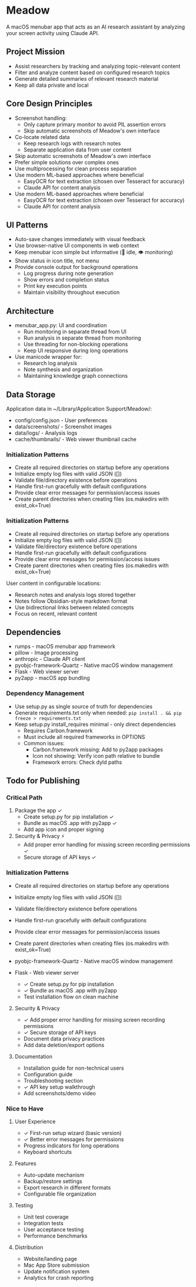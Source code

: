# Meadow
A macOS menubar app that acts as an AI research assistant by analyzing your screen activity using Claude API.

## Project Mission
- Assist researchers by tracking and analyzing topic-relevant content
- Filter and analyze content based on configured research topics
- Generate detailed summaries of relevant research material
- Keep all data private and local

## Core Design Principles
- Screenshot handling:
  - Only capture primary monitor to avoid PIL assertion errors
  - Skip automatic screenshots of Meadow's own interface
- Co-locate related data
  - Keep research logs with research notes
  - Separate application data from user content
- Skip automatic screenshots of Meadow's own interface
- Prefer simple solutions over complex ones
- Use multiprocessing for clean process separation
- Use modern ML-based approaches where beneficial
  - EasyOCR for text extraction (chosen over Tesseract for accuracy)
  - Claude API for content analysis
- Use modern ML-based approaches where beneficial
  - EasyOCR for text extraction (chosen over Tesseract for accuracy)
  - Claude API for content analysis

## UI Patterns
- Auto-save changes immediately with visual feedback
- Use browser-native UI components in web context
- Keep menubar icon simple but informative (📸 idle, 👁️ monitoring)
- Show status in icon title, not menu
- Provide console output for background operations
  - Log progress during note generation
  - Show errors and completion status
  - Print key execution points
  - Maintain visibility throughout execution

## Architecture
- menubar_app.py: UI and coordination
  - Run monitoring in separate thread from UI
  - Run analysis in separate thread from monitoring
  - Use threading for non-blocking operations
  - Keep UI responsive during long operations
- Use manicode wrapper for:
  - Research log analysis
  - Note synthesis and organization
  - Maintaining knowledge graph connections

## Data Storage
Application data in ~/Library/Application Support/Meadow/:
- config/config.json - User preferences
- data/screenshots/ - Screenshot images
- data/logs/ - Analysis logs
- cache/thumbnails/ - Web viewer thumbnail cache

### Initialization Patterns
- Create all required directories on startup before any operations
- Initialize empty log files with valid JSON ([])
- Validate file/directory existence before operations
- Handle first-run gracefully with default configurations
- Provide clear error messages for permission/access issues
- Create parent directories when creating files (os.makedirs with exist_ok=True)

### Initialization Patterns
- Create all required directories on startup before any operations
- Initialize empty log files with valid JSON ([])
- Validate file/directory existence before operations
- Handle first-run gracefully with default configurations
- Provide clear error messages for permission/access issues
- Create parent directories when creating files (os.makedirs with exist_ok=True)

User content in configurable locations:
- Research notes and analysis logs stored together
- Notes follow Obsidian-style markdown format
- Use bidirectional links between related concepts
- Focus on recent, relevant content

## Dependencies
- rumps - macOS menubar app framework
- pillow - Image processing
- anthropic - Claude API client
- pyobjc-framework-Quartz - Native macOS window management
- Flask - Web viewer server
- py2app - macOS app bundling

### Dependency Management
- Use setup.py as single source of truth for dependencies
- Generate requirements.txt only when needed: `pip install . && pip freeze > requirements.txt`
- Keep setup.py install_requires minimal - only direct dependencies
  - Requires Carbon.framework
  - Must include all required frameworks in OPTIONS
  - Common issues:
    - Carbon.framework missing: Add to py2app packages
    - Icon not showing: Verify icon path relative to bundle
    - Framework errors: Check dyld paths

## Todo for Publishing

### Critical Path
1. Package the app ✓
   - Create setup.py for pip installation ✓
   - Bundle as macOS .app with py2app ✓
   - Add app icon and proper signing
2. Security & Privacy ⚡
   - Add proper error handling for missing screen recording permissions ✓
   - Secure storage of API keys ✓
### Initialization Patterns
- Create all required directories on startup before any operations
- Initialize empty log files with valid JSON ([])
- Validate file/directory existence before operations
- Handle first-run gracefully with default configurations
- Provide clear error messages for permission/access issues
- Create parent directories when creating files (os.makedirs with exist_ok=True)

- pyobjc-framework-Quartz - Native macOS window management
- Flask - Web viewer server
   - ✓ Create setup.py for pip installation
   - ✓ Bundle as macOS .app with py2app
   - Test installation flow on clean machine

2. Security & Privacy
   - ✓ Add proper error handling for missing screen recording permissions
   - ✓ Secure storage of API keys
   - Document data privacy practices
   - Add data deletion/export options

3. Documentation
   - Installation guide for non-technical users
   - Configuration guide
   - Troubleshooting section
   - ✓ API key setup walkthrough
   - Add screenshots/demo video

### Nice to Have
1. User Experience
   - ✓ First-run setup wizard (basic version)
   - ✓ Better error messages for permissions
   - Progress indicators for long operations
   - Keyboard shortcuts

2. Features
   - Auto-update mechanism
   - Backup/restore settings
   - Export research in different formats
   - Configurable file organization

3. Testing
   - Unit test coverage
   - Integration tests
   - User acceptance testing
   - Performance benchmarks

4. Distribution
   - Website/landing page
   - Mac App Store submission
   - Update notification system
   - Analytics for crash reporting

